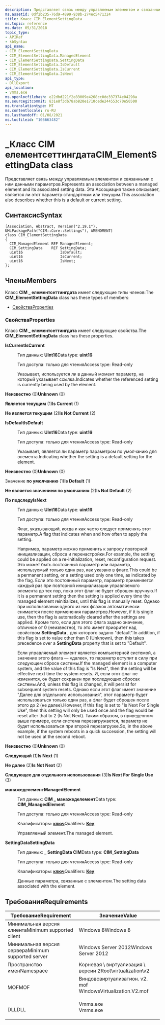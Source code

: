 ```yaml
---
description: Представляет связь между управляемым элементом и связанными с ним данными параметров. Эта Ассоциация также описывает, является ли этот параметр стандартным или текущим.
ms.assetid: 0df2b235-76d9-4899-938b-274ec5471324
title: Класс CIM_ElementSettingData
ms.topic: reference
ms.date: 05/31/2018
topic_type:
- APIRef
- kbSyntax
api_name:
- CIM_ElementSettingData
- CIM_ElementSettingData.ManagedElement
- CIM_ElementSettingData.SettingData
- CIM_ElementSettingData.IsDefault
- CIM_ElementSettingData.IsCurrent
- CIM_ElementSettingData.IsNext
api_type:
- DllExport
api_location:
- vmms.exe
ms.openlocfilehash: e22dbd221f2e83009e4268cc0de337374e04298a
ms.sourcegitcommit: 831e8f3db78ab820e1710cede244553c70e50500
ms.translationtype: MT
ms.contentlocale: ru-RU
ms.lasthandoff: 01/08/2021
ms.locfileid: "105663482"
---
```

# <a name="cim_elementsettingdata-class"></a><span data-ttu-id="18b19-104">\_Класс CIM елементсеттингдата</span><span class="sxs-lookup"><span data-stu-id="18b19-104">CIM\_ElementSettingData class</span></span>

<span data-ttu-id="18b19-105">Представляет связь между управляемым элементом и связанными с ним данными параметров.</span><span class="sxs-lookup"><span data-stu-id="18b19-105">Represents an association between a managed element and its associated setting data.</span></span> <span data-ttu-id="18b19-106">Эта Ассоциация также описывает, является ли этот параметр стандартным или текущим.</span><span class="sxs-lookup"><span data-stu-id="18b19-106">This association also describes whether this is a default or current setting.</span></span>

## <a name="syntax"></a><span data-ttu-id="18b19-107">Синтаксис</span><span class="sxs-lookup"><span data-stu-id="18b19-107">Syntax</span></span>

``` syntax
[Association, Abstract, Version("2.19.1"), UMLPackagePath("CIM::Core::Settings"), AMENDMENT]
class CIM_ElementSettingData
{
  CIM_ManagedElement REF ManagedElement;
  CIM_SettingData    REF SettingData;
  uint16                 IsDefault;
  uint16                 IsCurrent;
  uint16                 IsNext;
};
```

## <a name="members"></a><span data-ttu-id="18b19-108">Члены</span><span class="sxs-lookup"><span data-stu-id="18b19-108">Members</span></span>

<span data-ttu-id="18b19-109">Класс **CIM \_ елементсеттингдата** имеет следующие типы членов:</span><span class="sxs-lookup"><span data-stu-id="18b19-109">The **CIM\_ElementSettingData** class has these types of members:</span></span>

-   [<span data-ttu-id="18b19-110">Свойства</span><span class="sxs-lookup"><span data-stu-id="18b19-110">Properties</span></span>](#properties)

### <a name="properties"></a><span data-ttu-id="18b19-111">Свойства</span><span class="sxs-lookup"><span data-stu-id="18b19-111">Properties</span></span>

<span data-ttu-id="18b19-112">Класс **CIM \_ елементсеттингдата** имеет следующие свойства.</span><span class="sxs-lookup"><span data-stu-id="18b19-112">The **CIM\_ElementSettingData** class has these properties.</span></span>

<dl> <dt>

<span data-ttu-id="18b19-113">**IsCurrent**</span><span class="sxs-lookup"><span data-stu-id="18b19-113">**IsCurrent**</span></span>
</dt> <dd> <dl> <dt>

<span data-ttu-id="18b19-114">Тип данных: **UInt16**</span><span class="sxs-lookup"><span data-stu-id="18b19-114">Data type: **uint16**</span></span>
</dt> <dt>

<span data-ttu-id="18b19-115">Тип доступа: только для чтения</span><span class="sxs-lookup"><span data-stu-id="18b19-115">Access type: Read-only</span></span>
</dt> </dl>

<span data-ttu-id="18b19-116">Указывает, используется ли в данный момент параметр, на который указывает ссылка.</span><span class="sxs-lookup"><span data-stu-id="18b19-116">Indicates whether the referenced setting is currently being used by the element.</span></span>

<dt>

<span id="Unknown"></span><span id="unknown"></span><span id="UNKNOWN"></span>

<span data-ttu-id="18b19-117">**Неизвестно** (0)</span><span class="sxs-lookup"><span data-stu-id="18b19-117">**Unknown** (0)</span></span>


</dt> <dd></dd> <dt>

<span id="Is_Current"></span><span id="is_current"></span><span id="IS_CURRENT"></span>

<span data-ttu-id="18b19-118">**Является текущим** (1)</span><span class="sxs-lookup"><span data-stu-id="18b19-118">**Is Current** (1)</span></span>


</dt> <dd></dd> <dt>

<span id="Is_Not_Current"></span><span id="is_not_current"></span><span id="IS_NOT_CURRENT"></span>

<span data-ttu-id="18b19-119">**Не является текущим** (2)</span><span class="sxs-lookup"><span data-stu-id="18b19-119">**Is Not Current** (2)</span></span>


</dt> <dd></dd> </dl>

</dd> <dt>

<span data-ttu-id="18b19-120">**IsDefault**</span><span class="sxs-lookup"><span data-stu-id="18b19-120">**IsDefault**</span></span>
</dt> <dd> <dl> <dt>

<span data-ttu-id="18b19-121">Тип данных: **UInt16**</span><span class="sxs-lookup"><span data-stu-id="18b19-121">Data type: **uint16**</span></span>
</dt> <dt>

<span data-ttu-id="18b19-122">Тип доступа: только для чтения</span><span class="sxs-lookup"><span data-stu-id="18b19-122">Access type: Read-only</span></span>
</dt> </dl>

<span data-ttu-id="18b19-123">Указывает, является ли параметр параметром по умолчанию для элемента.</span><span class="sxs-lookup"><span data-stu-id="18b19-123">Indicating whether the setting is a default setting for the element.</span></span>

<dt>

<span id="Unknown"></span><span id="unknown"></span><span id="UNKNOWN"></span>

<span data-ttu-id="18b19-124">**Неизвестно** (0)</span><span class="sxs-lookup"><span data-stu-id="18b19-124">**Unknown** (0)</span></span>


</dt> <dd></dd> <dt>

<span id="Is_Default"></span><span id="is_default"></span><span id="IS_DEFAULT"></span>

<span data-ttu-id="18b19-125">Значение **по умолчанию** (1)</span><span class="sxs-lookup"><span data-stu-id="18b19-125">**Is Default** (1)</span></span>


</dt> <dd></dd> <dt>

<span id="Is_Not_Default"></span><span id="is_not_default"></span><span id="IS_NOT_DEFAULT"></span>

<span data-ttu-id="18b19-126">**Не является значением по умолчанию** (2)</span><span class="sxs-lookup"><span data-stu-id="18b19-126">**Is Not Default** (2)</span></span>


</dt> <dd></dd> </dl>

</dd> <dt>

<span data-ttu-id="18b19-127">**По подследу**</span><span class="sxs-lookup"><span data-stu-id="18b19-127">**IsNext**</span></span>
</dt> <dd> <dl> <dt>

<span data-ttu-id="18b19-128">Тип данных: **UInt16**</span><span class="sxs-lookup"><span data-stu-id="18b19-128">Data type: **uint16**</span></span>
</dt> <dt>

<span data-ttu-id="18b19-129">Тип доступа: только для чтения</span><span class="sxs-lookup"><span data-stu-id="18b19-129">Access type: Read-only</span></span>
</dt> </dl>

<span data-ttu-id="18b19-130">Флаг, указывающий, когда и как часто следует применять этот параметр.</span><span class="sxs-lookup"><span data-stu-id="18b19-130">A flag that indicates when and how often to apply the setting.</span></span>

<span data-ttu-id="18b19-131">Например, параметр можно применить к запросу повторной инициализации, сброса и перенастройки.</span><span class="sxs-lookup"><span data-stu-id="18b19-131">For example, the setting could be applied on a re-initialization, reset, reconfiguration request.</span></span> <span data-ttu-id="18b19-132">Это может быть постоянный параметр или параметр, используемый только один раз, как указано в флаге.</span><span class="sxs-lookup"><span data-stu-id="18b19-132">This could be a permanent setting, or a setting used only one time, as indicated by the flag.</span></span> <span data-ttu-id="18b19-133">Если это постоянный параметр, параметр применяется каждый раз при повторной инициализации управляемого элемента до тех пор, пока этот флаг не будет сброшен вручную.</span><span class="sxs-lookup"><span data-stu-id="18b19-133">If it is a permanent setting then the setting is applied every time the managed element reinitializes, until this flag is manually reset.</span></span> <span data-ttu-id="18b19-134">Однако при использовании одного из них флажок автоматически снимается после применения параметров.</span><span class="sxs-lookup"><span data-stu-id="18b19-134">However, if it is single use, then the flag is automatically cleared after the settings are applied.</span></span> <span data-ttu-id="18b19-135">Кроме того, если для этого флага задано значение, отличное от 0 (неизвестно), то это имеет приоритет над свойством **SettingData** , для которого задано "default".</span><span class="sxs-lookup"><span data-stu-id="18b19-135">In addition, if this flag is set to value other than 0 (Unknown), then this takes precedence over a **SettingData** property that is set to "Default".</span></span>

<span data-ttu-id="18b19-136">Если управляемый элемент является компьютерной системой, а значение этого флага — «далее», то параметр вступит в силу при следующем сбросе системы.</span><span class="sxs-lookup"><span data-stu-id="18b19-136">If the managed element is a computer system, and the value of this flag is "Is Next", then the setting will be effective next time the system resets.</span></span> <span data-ttu-id="18b19-137">И, если этот флаг не изменится, он будет сохранен при последующих сбросах системы.</span><span class="sxs-lookup"><span data-stu-id="18b19-137">And, unless this flag is changed, it will persist for subsequent system resets.</span></span> <span data-ttu-id="18b19-138">Однако если этот флаг имеет значение "Далее для отдельного использования", этот параметр будет использоваться только один раз, а флаг будет сброшен после этого до 2 (не далее).</span><span class="sxs-lookup"><span data-stu-id="18b19-138">However, if this flag is set to "Is Next For Single Use", then this setting will only be used once and the flag would be reset after that to 2 (Is Not Next).</span></span> <span data-ttu-id="18b19-139">Таким образом, в приведенном выше примере, если система перезагружается, параметр не будет использоваться при второй перезагрузке.</span><span class="sxs-lookup"><span data-stu-id="18b19-139">So, in the above example, if the system reboots in a quick succession, the setting will not be used at the second reboot.</span></span>

<dt>

<span id="Unknown"></span><span id="unknown"></span><span id="UNKNOWN"></span>

<span data-ttu-id="18b19-140">**Неизвестно** (0)</span><span class="sxs-lookup"><span data-stu-id="18b19-140">**Unknown** (0)</span></span>


</dt> <dd></dd> <dt>

<span id="Is_Next"></span><span id="is_next"></span><span id="IS_NEXT"></span>

<span data-ttu-id="18b19-141">**Следующий** (1)</span><span class="sxs-lookup"><span data-stu-id="18b19-141">**Is Next** (1)</span></span>


</dt> <dd></dd> <dt>

<span id="Is_Not_Next"></span><span id="is_not_next"></span><span id="IS_NOT_NEXT"></span>

<span data-ttu-id="18b19-142">**Не далее** (2)</span><span class="sxs-lookup"><span data-stu-id="18b19-142">**Is Not Next** (2)</span></span>


</dt> <dd></dd> <dt>

<span id="Is_Next_For_Single_Use"></span><span id="is_next_for_single_use"></span><span id="IS_NEXT_FOR_SINGLE_USE"></span>

<span data-ttu-id="18b19-143">**Следующее для отдельного использования** (3)</span><span class="sxs-lookup"><span data-stu-id="18b19-143">**Is Next For Single Use** (3)</span></span>


</dt> <dd></dd> </dl>

</dd> <dt>

<span data-ttu-id="18b19-144">**манажеделемент**</span><span class="sxs-lookup"><span data-stu-id="18b19-144">**ManagedElement**</span></span>
</dt> <dd> <dl> <dt>

<span data-ttu-id="18b19-145">Тип данных: **CIM \_ манажеделемент**</span><span class="sxs-lookup"><span data-stu-id="18b19-145">Data type: **CIM\_ManagedElement**</span></span>
</dt> <dt>

<span data-ttu-id="18b19-146">Тип доступа: только для чтения</span><span class="sxs-lookup"><span data-stu-id="18b19-146">Access type: Read-only</span></span>
</dt> <dt>

<span data-ttu-id="18b19-147">Квалификаторы: [ **ключ**](/windows/desktop/WmiSdk/key-qualifier)</span><span class="sxs-lookup"><span data-stu-id="18b19-147">Qualifiers: [**Key**](/windows/desktop/WmiSdk/key-qualifier)</span></span>
</dt> </dl>

<span data-ttu-id="18b19-148">Управляемый элемент.</span><span class="sxs-lookup"><span data-stu-id="18b19-148">The managed element.</span></span>

</dd> <dt>

<span data-ttu-id="18b19-149">**SettingData**</span><span class="sxs-lookup"><span data-stu-id="18b19-149">**SettingData**</span></span>
</dt> <dd> <dl> <dt>

<span data-ttu-id="18b19-150">Тип данных: **\_ SettingData CIM**</span><span class="sxs-lookup"><span data-stu-id="18b19-150">Data type: **CIM\_SettingData**</span></span>
</dt> <dt>

<span data-ttu-id="18b19-151">Тип доступа: только для чтения</span><span class="sxs-lookup"><span data-stu-id="18b19-151">Access type: Read-only</span></span>
</dt> <dt>

<span data-ttu-id="18b19-152">Квалификаторы: [ **ключ**](/windows/desktop/WmiSdk/key-qualifier)</span><span class="sxs-lookup"><span data-stu-id="18b19-152">Qualifiers: [**Key**](/windows/desktop/WmiSdk/key-qualifier)</span></span>
</dt> </dl>

<span data-ttu-id="18b19-153">Данные параметра, связанные с элементом.</span><span class="sxs-lookup"><span data-stu-id="18b19-153">The setting data associated with the element.</span></span>

</dd> </dl>

## <a name="requirements"></a><span data-ttu-id="18b19-154">Требования</span><span class="sxs-lookup"><span data-stu-id="18b19-154">Requirements</span></span>



| <span data-ttu-id="18b19-155">Требование</span><span class="sxs-lookup"><span data-stu-id="18b19-155">Requirement</span></span> | <span data-ttu-id="18b19-156">Значение</span><span class="sxs-lookup"><span data-stu-id="18b19-156">Value</span></span> |
|-------------------------------------|---------------------------------------------------------------------------------------------------------|
| <span data-ttu-id="18b19-157">Минимальная версия клиента</span><span class="sxs-lookup"><span data-stu-id="18b19-157">Minimum supported client</span></span><br/> | <span data-ttu-id="18b19-158">Windows 8</span><span class="sxs-lookup"><span data-stu-id="18b19-158">Windows 8</span></span><br/>                                                                                    |
| <span data-ttu-id="18b19-159">Минимальная версия сервера</span><span class="sxs-lookup"><span data-stu-id="18b19-159">Minimum supported server</span></span><br/> | <span data-ttu-id="18b19-160">Windows Server 2012</span><span class="sxs-lookup"><span data-stu-id="18b19-160">Windows Server 2012</span></span><br/>                                                                          |
| <span data-ttu-id="18b19-161">Пространство имен</span><span class="sxs-lookup"><span data-stu-id="18b19-161">Namespace</span></span><br/>                | <span data-ttu-id="18b19-162">Корневая \\ виртуализация \\ версии 2</span><span class="sxs-lookup"><span data-stu-id="18b19-162">Root\\virtualization\\v2</span></span><br/>                                                                     |
| <span data-ttu-id="18b19-163">MOF</span><span class="sxs-lookup"><span data-stu-id="18b19-163">MOF</span></span><br/>                      | <dl> <span data-ttu-id="18b19-164"><dt>Виндовсвиртуализатион. v2. mof</dt></span><span class="sxs-lookup"><span data-stu-id="18b19-164"><dt>WindowsVirtualization.V2.mof</dt></span></span> </dl> |
| <span data-ttu-id="18b19-165">DLL</span><span class="sxs-lookup"><span data-stu-id="18b19-165">DLL</span></span><br/>                      | <dl> <span data-ttu-id="18b19-166"><dt>Vmms.exe</dt></span><span class="sxs-lookup"><span data-stu-id="18b19-166"><dt>Vmms.exe</dt></span></span> </dl>                     |



 

